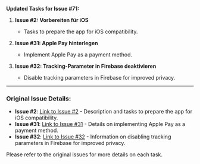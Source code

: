 **Updated Tasks for Issue #71:**

1. **Issue #2: Vorbereiten für iOS**  
   - Tasks to prepare the app for iOS compatibility.

2. **Issue #31: Apple Pay hinterlegen**  
   - Implement Apple Pay as a payment method.

3. **Issue #32: Tracking-Parameter in Firebase deaktivieren**  
   - Disable tracking parameters in Firebase for improved privacy.

---

### Original Issue Details:

- **Issue #2**: [Link to Issue #2](#) - Description and tasks to prepare the app for iOS compatibility.
- **Issue #31**: [Link to Issue #31](#) - Details on implementing Apple Pay as a payment method.
- **Issue #32**: [Link to Issue #32](#) - Information on disabling tracking parameters in Firebase for improved privacy.

Please refer to the original issues for more details on each task.